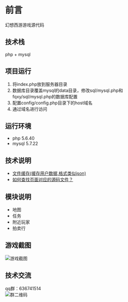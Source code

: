 # 前言
幻想西游游戏源代码

## 技术栈
php + mysql

## 项目运行
1. 将index.php放到服务器目录
1. 数据库目录覆盖mysql的data目录，修改sql/mysql.php和fqxy/sql/mysql.php的数据库配置
1. 配置config/config.php目录下的host域名
1. 通过域名进行访问

## 运行环境
- php 5.6.40
- mysql 5.7.22

## 技术说明
- [文件缓存(缓存用户数据,格式类似json)](shuoming/ini.txt)
- [如何查找页面对应的源码文件？](shuoming/如何查找页面在代码中的位置.txt)

## 模块说明
- 地图
- 任务
- 附近玩家
- 拍卖行

## 游戏截图
![游戏截图](images/xiyou-home.jpg)

## 技术交流
qq群：636741514  
![群二维码](images/qqqun.jpg)
